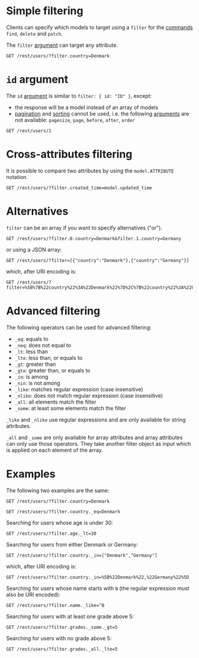 # Simple filtering

Clients can specify which models to target using a `filter` for the
[commands](../request/crud.md) `find`, `delete` and `patch`.

The `filter` [argument](../rpc/README.md#rpc) can target any attribute.

```HTTP
GET /rest/users/?filter.country=Denmark
```

# `id` argument

The `id` [argument](../rpc/README.md#rpc) is similar to `filter: { id: "ID" }`,
except:
  - the response will be a model instead of an array of models
  - [pagination](pagination.md) and [sorting](sorting.md) cannot
    be used, i.e. the following [arguments](../rpc/README.md#rpc) are not
    available: `pagesize`, `page`, `before`, `after`, `order`

```HTTP
GET /rest/users/1
```

# Cross-attributes filtering

It is possible to compare two attributes by using the `model.ATTRIBUTE`
notation.

```HTTP
GET /rest/users/?filter.created_time=model.updated_time
```

# Alternatives

`filter` can be an array if you want to specify alternatives ("or").

```HTTP
GET /rest/users/?filter.0.country=Denmark&filter.1.country=Germany
```

or using a JSON array:

```HTTP
GET /rest/users/?filter=[{"country":"Denmark"},{"country":"Germany"}]
```

which, after URI encoding is:

```HTTP
GET /rest/users/?filter=%5B%7B%22country%22%3A%22Denmark%22%7D%2C%7B%22country%22%3A%22Germany%22%7D%5D
```

# Advanced filtering

The following operators can be used for advanced filtering:
  - `_eq`: equals to
  - `_neq`: does not equal to
  - `_lt`: less than
  - `_lte`: less than, or equals to
  - `_gt`: greater than
  - `_gte`: greater than, or equals to
  - `_in`: is among
  - `_nin`: is not among
  - `_like`: matches regular expression (case insensitive)
  - `_nlike`: does not match regular expression (case insensitive)
  - `_all`: all elements match the filter
  - `_some`: at least some elements match the filter

`_like` and `_nlike` use regular expressions and are only available for
string attributes.

`_all` and `_some` are only available for array attributes and array attributes
can only use those operators. They take another filter object as input which
is applied on each element of the array.

# Examples

The following two examples are the same:

```HTTP
GET /rest/users/?filter.country=Denmark
```

```HTTP
GET /rest/users/?filter.country._eq=Denmark
```

Searching for users whose age is under 30:

```HTTP
GET /rest/users/?filter.age._lt=30
```

Searching for users from either Denmark or Germany:

```HTTP
GET /rest/users/?filter.country._in=["Denmark","Germany"]
```

which, after URI encoding is:

```HTTP
GET /rest/users/?filter.country._in=%5B%22Denmark%22,%22Germany%22%5D
```

Searching for users whose name starts with `B` (the regular expression must
also be URI encoded):

```HTTP
GET /rest/users/?filter.name._like=^B
```

Searching for users with at least one grade above 5:

```HTTP
GET /rest/users/?filter.grades._some._gt=5
```

Searching for users with no grade above 5:

```HTTP
GET /rest/users/?filter.grades._all._lte=5
```
